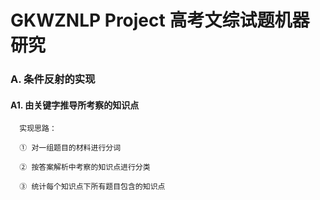 # GKWZNLP Project  高考文综试题机器研究

###   A. 条件反射的实现

####        A1. 由关键字推导所考察的知识点

      实现思路：
    
      ① 对一组题目的材料进行分词
    
      ② 按答案解析中考察的知识点进行分类
    
      ③ 统计每个知识点下所有题目包含的知识点
        
